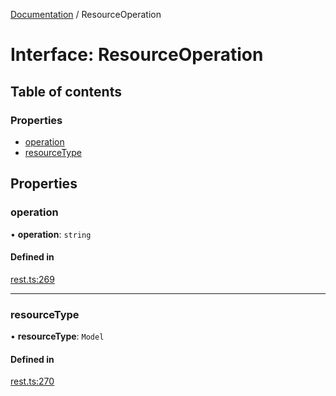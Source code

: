 [Documentation](../index.md) / ResourceOperation

# Interface: ResourceOperation

## Table of contents

### Properties

- [operation](ResourceOperation.md#operation)
- [resourceType](ResourceOperation.md#resourcetype)

## Properties

### operation

• **operation**: `string`

#### Defined in

[rest.ts:269](https://github.com/timotheeguerin/cadl/blob/920bc86d/packages/rest/src/rest.ts#L269)

___

### resourceType

• **resourceType**: `Model`

#### Defined in

[rest.ts:270](https://github.com/timotheeguerin/cadl/blob/920bc86d/packages/rest/src/rest.ts#L270)
